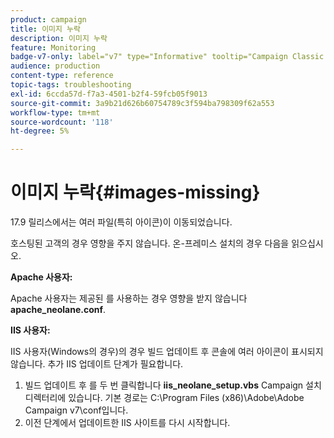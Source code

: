 ```yaml
---
product: campaign
title: 이미지 누락
description: 이미지 누락
feature: Monitoring
badge-v7-only: label="v7" type="Informative" tooltip="Campaign Classic v7에만 적용됩니다."
audience: production
content-type: reference
topic-tags: troubleshooting
exl-id: 6ccda57d-f7a3-4501-b2f4-59fcb05f9013
source-git-commit: 3a9b21d626b60754789c3f594ba798309f62a553
workflow-type: tm+mt
source-wordcount: '118'
ht-degree: 5%

---
```


# 이미지 누락{#images-missing}



17.9 릴리스에서는 여러 파일(특히 아이콘)이 이동되었습니다.

호스팅된 고객의 경우 영향을 주지 않습니다. 온-프레미스 설치의 경우 다음을 읽으십시오.

**Apache 사용자:**

Apache 사용자는 제공된 를 사용하는 경우 영향을 받지 않습니다 **apache_neolane.conf**.

**IIS 사용자:**

IIS 사용자(Windows의 경우)의 경우 빌드 업데이트 후 콘솔에 여러 아이콘이 표시되지 않습니다. 추가 IIS 업데이트 단계가 필요합니다.

1. 빌드 업데이트 후 를 두 번 클릭합니다 **iis_neolane_setup.vbs** Campaign 설치 디렉터리에 있습니다. 기본 경로는 C:\Program Files (x86)\Adobe\Adobe Campaign v7\conf입니다.
1. 이전 단계에서 업데이트한 IIS 사이트를 다시 시작합니다.
